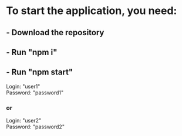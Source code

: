 # To start the application, you need:

## - Download the repository

## - Run "npm i"

## - Run "npm start"

Login: "user1"   
Password: "password1"

### or 

Login: "user2"   
Password: "password2"

